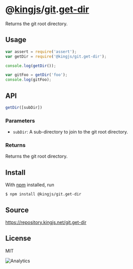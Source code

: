# @[kingjs][@kingjs]/[git][ns0].[get-dir][ns1]
Returns the git root directory.
## Usage
```js
var assert = require('assert');
var getDir = require('@kingjs/git.get-dir');

console.log(getDir());

var gitFoo = getDir('foo');
console.log(gitFoo);

```

## API
```ts
getDir([subDir])
```
### Parameters
- `subDir`: A sub-directory to join to the git root directory.
### Returns
Returns the git root directory.

## Install
With [npm](https://npmjs.org/) installed, run
```
$ npm install @kingjs/git.get-dir
```
## Source
https://repository.kingjs.net/git.get-dir
## License
MIT

![Analytics](https://analytics.kingjs.net/git/get-dir)

[@kingjs]: https://www.npmjs.com/package/kingjs
[ns0]: https://www.npmjs.com/package/@kingjs/git
[ns1]: https://www.npmjs.com/package/@kingjs/git.get-dir
